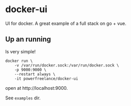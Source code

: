 # docker-ui

UI for docker. A great example of a full stack on go + vue.
 
## Up an running

Is very simple! 

```
docker run \
    -v /var/run/docker.sock:/var/run/docker.sock \
    -p 9000:9000 \
    --restart always \
    -it powerfreelance/docker-ui
```

open at http://localhost:9000.

See `examples` dir.

